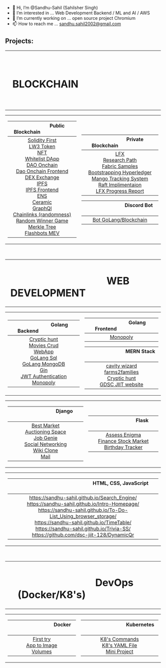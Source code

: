 - 👋 Hi, I’m @Sandhu-Sahil  (Sahilsher Singh)
- 👀 I’m interested in ... Web Development Backend / ML and AI / AWS
- 🌱 I’m currently working on ... open source project Chromium
- 📫 How to reach me ... sandhu.sahil2002@gmail.com

## Projects:

<div>
<table>
  <tr>
    <th align="center">
      <h1> &emsp; &emsp; &emsp; &emsp; &emsp; &emsp; &emsp; BLOCKCHAIN &emsp; &emsp; &emsp; &emsp; &emsp; &emsp; &emsp; </h1>
    </th>
  </tr>
</table>
</div>

<div>
<table> 
  <tr>
  <td align="center">

| &emsp; &emsp; &emsp; &emsp;&emsp; Public Blockchain &emsp;&emsp; &emsp; &emsp; &emsp; |
| :------------: |
| [Solidity First](https://github.com/Sandhu-Sahil/Blockchain-Solidity-1st) <br> [LW3 Token](https://github.com/Sandhu-Sahil/Token-Blockchain) <br> [NFT](https://github.com/Sandhu-Sahil/Basic-NFT) <br> [Whitelist DApp](https://github.com/Sandhu-Sahil/whitelist-dapp) <br> [DAO Onchain](https://github.com/Sandhu-Sahil/onchain-DAO) <br> [Dao Onchain Frontend](https://github.com/Sandhu-Sahil/onchain-DAO-frontend) <br> [DEX Exchange](https://github.com/Sandhu-Sahil/DEX-exchange-app) <br> [IPFS](https://github.com/Sandhu-Sahil/nft-ipfs) <br> [IPFS Frontend](https://github.com/Sandhu-Sahil/nft-ipfs-frontend) <br> [ENS](https://github.com/Sandhu-Sahil/ENS-app) <br> [Ceramic](https://github.com/Sandhu-Sahil/ceramic-Web3) <br> [GraphQl](https://github.com/Sandhu-Sahil/graph-QL) <br> [Chainlinks (randomness)](https://github.com/Sandhu-Sahil/randomness-by-chainlinks-VRF) <br> [Random Winner Game](https://github.com/Sandhu-Sahil/Random-Winner-Game-Blockchain) <br> [Merkle Tree](https://github.com/Sandhu-Sahil/merkle-tree) <br> [Flashbots MEV](https://github.com/Sandhu-Sahil/flashbots-MEV) <br> |

  </td>
  <td align="center">

| &emsp; &emsp; &emsp; &emsp;&emsp; Private Blockchain &emsp;&emsp; &emsp; &emsp; &emsp; |
| :------------: |
| [LFX](https://github.com/BiniWorld/Hyperledger-BiniBFT) <br> [Research Path](https://github.com/BiniWorld/Hyperledger-BiniBFT/tree/Blockchain-for-dummies) <br> [Fabric Samples](https://github.com/Sandhu-Sahil/fabric-samples) <br> [Bootstrapping Hyperledger](https://github.com/Sandhu-Sahil/bootstrapping-hyperledger) <br> [Mango Tracking System](https://github.com/Sandhu-Sahil/mango-tracking-sys) <br> [Raft Implimentaion](https://github.com/Sandhu-Sahil/raft-implementation) <br> [LFX Progress Report](https://github.com/Sandhu-Sahil/LFX-Hyperledger_progress-report) <br> |

| &emsp; &emsp; &emsp; &emsp; &emsp; &emsp; Discord Bot &emsp; &emsp; &emsp; &emsp; &emsp; &emsp; |
| :-------------: | 
| [Bot GoLang/Blockchain](https://github.com/Sandhu-Sahil/personal-discord-bot) <br> | 

  </td>
  </tr>
</table>
</div>

<br>

<div>
<table>
  <tr>
    <th align="center">
      <h1> &emsp; &emsp; &emsp; &emsp;&emsp;&emsp; WEB DEVELOPMENT &emsp;&emsp;&emsp; &emsp; &emsp; &emsp; </h1>
    </th>
  </tr>
</table>
</div>

<div>
<table>
  <tr>
  <td align="center">

| &emsp; &emsp; &emsp; &emsp; &emsp; Golang Backend &emsp; &emsp; &emsp; &emsp; &emsp; |
| :------------: |
| [Cryptic hunt](https://github.com/dsc-jiit-128/CrypticHunt) <br> [Movies Crud](https://github.com/Sandhu-Sahil/movies-crud-GoLang) <br>  [WebApp](https://github.com/Sandhu-Sahil/Go-WebApp-Handling) <br>  [GoLang Sql](https://github.com/Sandhu-Sahil/GoLang-Database) <br>  [GoLang MongoDB](https://github.com/Sandhu-Sahil/MongoDb-GoLang) <br>  [Gin](https://github.com/Sandhu-Sahil/Gin-Mongodb) <br>  [JWT Authentication](https://github.com/Sandhu-Sahil/jwt-Golang) <br>  [Monopoly](https://github.com/Sandhu-Sahil/Monopoly-Golang-Backend) <br> | 

  </td>
  <td align="center">

| &emsp; &emsp; &emsp; &emsp; &emsp; Golang Frontend &emsp; &emsp; &emsp; &emsp; &emsp; |
| :-------------: | 
| [Monopoly](https://github.com/Sandhu-Sahil/Monopoly-Golang-Frontend) <br> | 

| &emsp; &emsp; &emsp; &emsp; &emsp; &emsp; MERN Stack &emsp; &emsp; &emsp; &emsp; &emsp; &emsp; | 
| :---------------: |
| [cavity wizard](https://cavitywizard.com/) <br> [farms2families](https://play.google.com/store/apps/details?id=com.farms2families) <br> [Cryptic hunt](https://github.com/dsc-jiit-128/CrypticHunt) <br> [GDSC JIIT website](https://github.com/dsc-jiit-128/GDSC-128-Site) <br> |

  </td>
  </tr>
</table>
</div>

<div>
<table> 
  <tr>
  <td align="center">

| &emsp; &emsp; &emsp; &emsp; &emsp; &emsp; &emsp; Django &emsp; &emsp; &emsp; &emsp; &emsp; &emsp; &emsp; |
| :------------: |
| [Best Market](https://github.com/Sandhu-Sahil/GDSC-supermarket) <br> [Auctioning Space](https://github.com/Sandhu-Sahil/Auctioning_Space) <br> [Job Genie](https://github.com/Sandhu-Sahil/Job-Genie) <br> [Social Networking](https://github.com/Sandhu-Sahil/Social_Networking_Website) <br> [Wiki Clone](https://github.com/Sandhu-Sahil/Encyclopedia-WIKI) <br> [Mail](https://github.com/Sandhu-Sahil/SS-Mails) <br> |

  </td>
  <td align="center">

| &emsp; &emsp; &emsp; &emsp; &emsp; &emsp; &emsp; Flask &emsp; &emsp; &emsp; &emsp; &emsp; &emsp; &emsp; |
| :------------: |
| [Assess Enigma](https://github.com/Sandhu-Sahil/Assess_ENIGMA_......_Harvard_University) <br> [Finance Stock Market](https://github.com/Sandhu-Sahil/CS50x2021_Harvard_University/tree/master/Week-09%20%20Flask%2C%20Ajax%2C%20JSON/Finance%2C%20Stock%20Market) <br> [Birthday Tracker](https://github.com/Sandhu-Sahil/CS50x2021_Harvard_University/tree/master/Week-09%20%20Flask%2C%20Ajax%2C%20JSON/Birthday%20Database%20Tracker) <br> |

  </td>
  </tr>
</table>
</div>

<div>
<table>
  <tr>
    <td>

| &emsp; &emsp; &emsp; &emsp; &emsp; &emsp; &emsp; &emsp; &emsp; &emsp; &emsp; &emsp; &emsp; HTML, CSS, JavaScript &emsp; &emsp; &emsp; &emsp; &emsp; &emsp; &emsp; &emsp; &emsp; &emsp; &emsp; &emsp; &emsp; |
| :------------: |
| https://sandhu-sahil.github.io/Search_Engine/ <br> https://sandhu-sahil.github.io/Intro-Homepage/ <br> https://sandhu-sahil.github.io/To-Do-List_Using_browser_storage/ <br> https://sandhu-sahil.github.io/TimeTable/ <br> https://sandhu-sahil.github.io/Trivia-SS/ <br> https://github.com/dsc-jiit-128/DynamicQr <br> |

   </td>
  </tr> 
</table>
</div>

<br>

<div>
<table>
  <tr>
    <th align="center">
      <h1> &emsp; &emsp; &emsp; &emsp; &emsp; DevOps (Docker/K8's) &emsp; &emsp; &emsp; &emsp; &emsp; </h1>
    </th>
  </tr>
</table>
</div>

<div>
<table> 
  <tr>
  <td align="center">

| &emsp; &emsp; &emsp; &emsp; &emsp;&emsp;&emsp; Docker &emsp;&emsp;&emsp; &emsp; &emsp; &emsp; &emsp; |
| :------------: |
| [First try](https://github.com/Sandhu-Sahil/docker_first-try) <br> [App to Image](https://github.com/Sandhu-Sahil/Docker_app-to-image) <br> [Volumes](https://github.com/Sandhu-Sahil/Docker-volumes) <br> |

  </td>
  <td align="center">

| &emsp; &emsp; &emsp; &emsp; &emsp;&emsp;&emsp; Kubernetes &emsp;&emsp;&emsp; &emsp; &emsp; &emsp; &emsp; |
| :------------: |
| [K8's Commands](https://github.com/Sandhu-Sahil/commands-k8s) <br> [K8's YAML File](https://github.com/Sandhu-Sahil/yaml-k8s) <br> [Mini Project](https://github.com/Sandhu-Sahil/project-k8s) <br> |

  </td>
  </tr>
</table>
</div>

<!-- 💞️ I’m looking to collaborate on ...->


<!---
Sandhu-Sahil/Sandhu-Sahil is a ✨ special ✨ repository because its `README.md` (this file) appears on your GitHub profile.
You can click the Preview link to take a look at your changes.
--->
